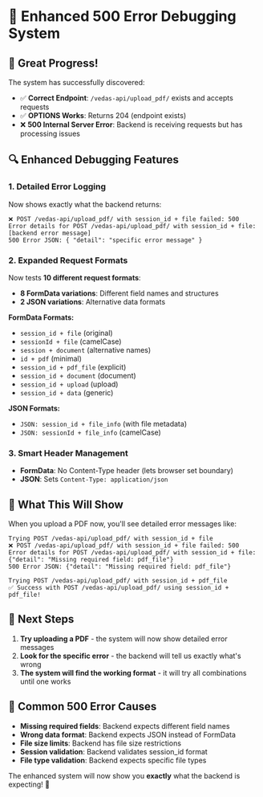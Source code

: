# 🔧 Enhanced 500 Error Debugging System

## 🎯 **Great Progress!**

The system has successfully discovered:
- ✅ **Correct Endpoint**: `/vedas-api/upload_pdf/` exists and accepts requests
- ✅ **OPTIONS Works**: Returns 204 (endpoint exists)
- ❌ **500 Internal Server Error**: Backend is receiving requests but has processing issues

## 🔍 **Enhanced Debugging Features**

### 1. **Detailed Error Logging**
Now shows exactly what the backend returns:
```
❌ POST /vedas-api/upload_pdf/ with session_id + file failed: 500
Error details for POST /vedas-api/upload_pdf/ with session_id + file: [backend error message]
500 Error JSON: { "detail": "specific error message" }
```

### 2. **Expanded Request Formats**
Now tests **10 different request formats**:
- **8 FormData variations**: Different field names and structures
- **2 JSON variations**: Alternative data formats

**FormData Formats:**
- `session_id + file` (original)
- `sessionId + file` (camelCase)
- `session + document` (alternative names)
- `id + pdf` (minimal)
- `session_id + pdf_file` (explicit)
- `session_id + document` (document)
- `session_id + upload` (upload)
- `session_id + data` (generic)

**JSON Formats:**
- `JSON: session_id + file_info` (with file metadata)
- `JSON: sessionId + file_info` (camelCase)

### 3. **Smart Header Management**
- **FormData**: No Content-Type header (lets browser set boundary)
- **JSON**: Sets `Content-Type: application/json`

## 🚀 **What This Will Show**

When you upload a PDF now, you'll see detailed error messages like:

```
Trying POST /vedas-api/upload_pdf/ with session_id + file
❌ POST /vedas-api/upload_pdf/ with session_id + file failed: 500
Error details for POST /vedas-api/upload_pdf/ with session_id + file: 
{"detail": "Missing required field: pdf_file"}
500 Error JSON: {"detail": "Missing required field: pdf_file"}

Trying POST /vedas-api/upload_pdf/ with session_id + pdf_file
✅ Success with POST /vedas-api/upload_pdf/ using session_id + pdf_file!
```

## 🎯 **Next Steps**

1. **Try uploading a PDF** - the system will now show detailed error messages
2. **Look for the specific error** - the backend will tell us exactly what's wrong
3. **The system will find the working format** - it will try all combinations until one works

## 🔧 **Common 500 Error Causes**

- **Missing required fields**: Backend expects different field names
- **Wrong data format**: Backend expects JSON instead of FormData
- **File size limits**: Backend has file size restrictions
- **Session validation**: Backend validates session_id format
- **File type validation**: Backend expects specific file types

The enhanced system will now show you **exactly** what the backend is expecting! 🚀
